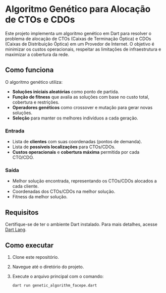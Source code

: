# Algoritmo Genético para Alocação de CTOs e CDOs

Este projeto implementa um algoritmo genético em Dart para resolver o problema de alocação de CTOs (Caixas de Terminação Óptica) e CDOs (Caixas de Distribuição Óptica) em um Provedor de Internet. O objetivo é minimizar os custos operacionais, respeitar as limitações de infraestrutura e maximizar a cobertura da rede.

## Como funciona

O algoritmo genético utiliza:
- **Soluções iniciais aleatórias** como ponto de partida.
- **Função de fitness** que avalia as soluções com base no custo total, cobertura e restrições.
- **Operadores genéticos** como crossover e mutação para gerar novas soluções.
- **Seleção** para manter os melhores indivíduos a cada geração.

### Entrada
- Lista de **clientes** com suas coordenadas (pontos de demanda).
- Lista de **possíveis localizações** para CTOs/CDOs.
- **Custos operacionais** e **cobertura máxima** permitida por cada CTO/CDO.

### Saída
- Melhor solução encontrada, representando os CTOs/CDOs alocados a cada cliente.
- Coordenadas dos CTOs/CDOs na melhor solução.
- Fitness da melhor solução.

## Requisitos

Certifique-se de ter o ambiente Dart instalado. Para mais detalhes, acesse [Dart Lang](https://dart.dev/).

## Como executar

1. Clone este repositório.
2. Navegue até o diretório do projeto.
3. Execute o arquivo principal com o comando:

   ```bash
   dart run genetic_algorithm_facepe.dart
